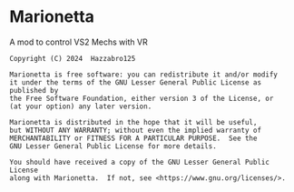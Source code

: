 # Marionetta
A mod to control VS2 Mechs with VR

    Copyright (C) 2024  Hazzabro125

    Marionetta is free software: you can redistribute it and/or modify
    it under the terms of the GNU Lesser General Public License as published by
    the Free Software Foundation, either version 3 of the License, or
    (at your option) any later version.

    Marionetta is distributed in the hope that it will be useful,
    but WITHOUT ANY WARRANTY; without even the implied warranty of
    MERCHANTABILITY or FITNESS FOR A PARTICULAR PURPOSE.  See the
    GNU Lesser General Public License for more details.

    You should have received a copy of the GNU Lesser General Public License
    along with Marionetta.  If not, see <https://www.gnu.org/licenses/>.
